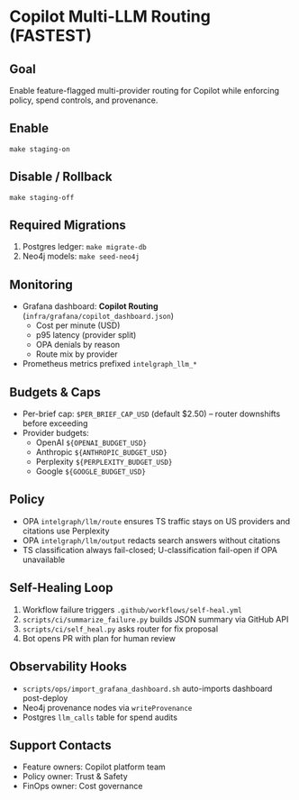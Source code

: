 # Copilot Multi-LLM Routing (FASTEST)

## Goal
Enable feature-flagged multi-provider routing for Copilot while enforcing policy, spend controls, and provenance.

## Enable
```
make staging-on
```

## Disable / Rollback
```
make staging-off
```

## Required Migrations
1. Postgres ledger: `make migrate-db`
2. Neo4j models: `make seed-neo4j`

## Monitoring
- Grafana dashboard: **Copilot Routing** (`infra/grafana/copilot_dashboard.json`)
  - Cost per minute (USD)
  - p95 latency (provider split)
  - OPA denials by reason
  - Route mix by provider
- Prometheus metrics prefixed `intelgraph_llm_*`

## Budgets & Caps
- Per-brief cap: `$PER_BRIEF_CAP_USD` (default $2.50) – router downshifts before exceeding
- Provider budgets:
  - OpenAI `${OPENAI_BUDGET_USD}`
  - Anthropic `${ANTHROPIC_BUDGET_USD}`
  - Perplexity `${PERPLEXITY_BUDGET_USD}`
  - Google `${GOOGLE_BUDGET_USD}`

## Policy
- OPA `intelgraph/llm/route` ensures TS traffic stays on US providers and citations use Perplexity
- OPA `intelgraph/llm/output` redacts search answers without citations
- TS classification always fail-closed; U-classification fail-open if OPA unavailable

## Self-Healing Loop
1. Workflow failure triggers `.github/workflows/self-heal.yml`
2. `scripts/ci/summarize_failure.py` builds JSON summary via GitHub API
3. `scripts/ci/self_heal.py` asks router for fix proposal
4. Bot opens PR with plan for human review

## Observability Hooks
- `scripts/ops/import_grafana_dashboard.sh` auto-imports dashboard post-deploy
- Neo4j provenance nodes via `writeProvenance`
- Postgres `llm_calls` table for spend audits

## Support Contacts
- Feature owners: Copilot platform team
- Policy owner: Trust & Safety
- FinOps owner: Cost governance
